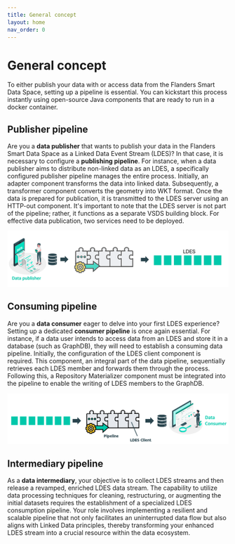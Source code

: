 ```yaml
---
title: General concept
layout: home
nav_order: 0
---
```


# General concept

To either publish your data with or access data from the Flanders Smart Data Space, setting up a pipeline is essential. You can kickstart this process instantly using open-source Java components that are ready to run in a docker container.




## Publisher pipeline

Are you a <b>data publisher</b> that wants to publish your data in the Flanders Smart Data Space as a Linked Data Event Stream (LDES)? In that case, it is necessary to configure a <b>publishing pipeline</b>. For instance, when a data publisher aims to distribute non-linked data as an LDES, a specifically configured publisher pipeline manages the entire process. Initially, an adapter component transforms the data into linked data. Subsequently, a transformer component converts the geometry into WKT format. Once the data is prepared for publication, it is transmitted to the LDES server using an HTTP-out component. It's important to note that the LDES server is not part of the pipeline; rather, it functions as a separate VSDS building block. For effective data publication, two services need to be deployed.

![alt text](image.png)

## Consuming pipeline

Are you a <b>data consumer</b> eager to delve into your first LDES experience? Setting up a dedicated <b>consumer pipeline</b> is once again essential. For instance, if a data user intends to access data from an LDES and store it in a database (such as GraphDB), they will need to establish a consuming data pipeline. Initially, the configuration of the LDES client component is required. This component, an integral part of the data pipeline, sequentially retrieves each LDES member and forwards them through the process. Following this, a Repository Materializer component must be integrated into the pipeline to enable the writing of LDES members to the GraphDB.

![alt text](image-3.png)

## Intermediary pipeline

As a <b>data intermediary</b>, your objective is to collect LDES streams and then release a revamped, enriched LDES data stream. The capability to utilize data processing techniques for cleaning, restructuring, or augmenting the initial datasets requires the establishment of a specialized LDES consumption pipeline. Your role involves implementing a resilient and scalable pipeline that not only facilitates an uninterrupted data flow but also aligns with Linked Data principles, thereby transforming your enhanced LDES stream into a crucial resource within the data ecosystem.
